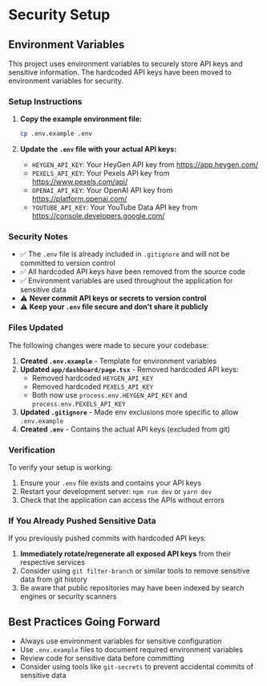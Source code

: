 # Security Setup

## Environment Variables

This project uses environment variables to securely store API keys and sensitive information. The hardcoded API keys have been moved to environment variables for security.

### Setup Instructions

1. **Copy the example environment file:**
   ```bash
   cp .env.example .env
   ```

2. **Update the `.env` file with your actual API keys:**
   - `HEYGEN_API_KEY`: Your HeyGen API key from https://app.heygen.com/
   - `PEXELS_API_KEY`: Your Pexels API key from https://www.pexels.com/api/
   - `OPENAI_API_KEY`: Your OpenAI API key from https://platform.openai.com/
   - `YOUTUBE_API_KEY`: Your YouTube Data API key from https://console.developers.google.com/

### Security Notes

- ✅ The `.env` file is already included in `.gitignore` and will not be committed to version control
- ✅ All hardcoded API keys have been removed from the source code
- ✅ Environment variables are used throughout the application for sensitive data
- ⚠️ **Never commit API keys or secrets to version control**
- ⚠️ **Keep your `.env` file secure and don't share it publicly**

### Files Updated

The following changes were made to secure your codebase:

1. **Created `.env.example`** - Template for environment variables
2. **Updated `app/dashboard/page.tsx`** - Removed hardcoded API keys:
   - Removed hardcoded `HEYGEN_API_KEY`
   - Removed hardcoded `PEXELS_API_KEY`
   - Both now use `process.env.HEYGEN_API_KEY` and `process.env.PEXELS_API_KEY`
3. **Updated `.gitignore`** - Made env exclusions more specific to allow `.env.example`
4. **Created `.env`** - Contains the actual API keys (excluded from git)

### Verification

To verify your setup is working:

1. Ensure your `.env` file exists and contains your API keys
2. Restart your development server: `npm run dev` or `yarn dev`
3. Check that the application can access the APIs without errors

### If You Already Pushed Sensitive Data

If you previously pushed commits with hardcoded API keys:

1. **Immediately rotate/regenerate all exposed API keys** from their respective services
2. Consider using `git filter-branch` or similar tools to remove sensitive data from git history
3. Be aware that public repositories may have been indexed by search engines or security scanners

## Best Practices Going Forward

- Always use environment variables for sensitive configuration
- Use `.env.example` files to document required environment variables
- Review code for sensitive data before committing
- Consider using tools like `git-secrets` to prevent accidental commits of sensitive data 